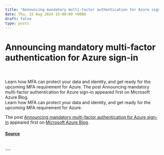 ```yaml
---
title: "Announcing mandatory multi-factor authentication for Azure sign-in"
date: Thu, 15 Aug 2024 15:00:00 +0000
draft: false
type: posts
---
```

# Announcing mandatory multi-factor authentication for Azure sign-in

<br/>

<br/>
Learn how MFA can protect your data and identity, and get ready for the upcoming MFA requirement for Azure. The post Announcing mandatory multi-factor authentication for Azure sign-in appeared first on Microsoft Azure Blog. 
<br/>
Learn how MFA can protect your data and identity, and get ready for the upcoming MFA requirement for Azure.

The post [Announcing mandatory multi-factor authentication for Azure sign-in](https://azure.microsoft.com/en-us/blog/announcing-mandatory-multi-factor-authentication-for-azure-sign-in/) appeared first on [Microsoft Azure Blog](https://azure.microsoft.com/en-us/blog).

#### [Source](https://azure.microsoft.com/en-us/blog/announcing-mandatory-multi-factor-authentication-for-azure-sign-in/)

<br/>
---
